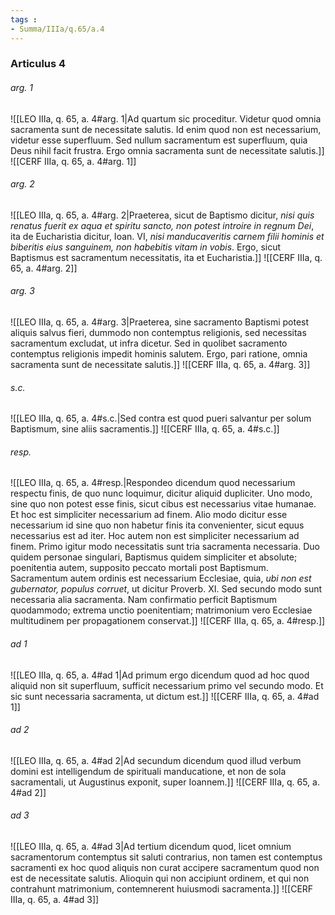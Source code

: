 ```yaml
---
tags : 
- Summa/IIIa/q.65/a.4
---
```


### Articulus 4

###### arg. 1
![[LEO IIIa, q. 65, a. 4#arg. 1|Ad quartum sic proceditur. Videtur quod omnia sacramenta sunt de necessitate salutis. Id enim quod non est necessarium, videtur esse superfluum. Sed nullum sacramentum est superfluum, quia Deus nihil facit frustra. Ergo omnia sacramenta sunt de necessitate salutis.]]
![[CERF IIIa, q. 65, a. 4#arg. 1]]

###### arg. 2
![[LEO IIIa, q. 65, a. 4#arg. 2|Praeterea, sicut de Baptismo dicitur, *nisi quis renatus fuerit ex aqua et spiritu sancto, non potest introire in regnum Dei*, ita de Eucharistia dicitur, Ioan. VI, *nisi manducaveritis carnem filii hominis et biberitis eius sanguinem, non habebitis vitam in vobis*. Ergo, sicut Baptismus est sacramentum necessitatis, ita et Eucharistia.]]
![[CERF IIIa, q. 65, a. 4#arg. 2]]

###### arg. 3
![[LEO IIIa, q. 65, a. 4#arg. 3|Praeterea, sine sacramento Baptismi potest aliquis salvus fieri, dummodo non contemptus religionis, sed necessitas sacramentum excludat, ut infra dicetur. Sed in quolibet sacramento contemptus religionis impedit hominis salutem. Ergo, pari ratione, omnia sacramenta sunt de necessitate salutis.]]
![[CERF IIIa, q. 65, a. 4#arg. 3]]

###### s.c.
![[LEO IIIa, q. 65, a. 4#s.c.|Sed contra est quod pueri salvantur per solum Baptismum, sine aliis sacramentis.]]
![[CERF IIIa, q. 65, a. 4#s.c.]]

###### resp.
![[LEO IIIa, q. 65, a. 4#resp.|Respondeo dicendum quod necessarium respectu finis, de quo nunc loquimur, dicitur aliquid dupliciter. Uno modo, sine quo non potest esse finis, sicut cibus est necessarius vitae humanae. Et hoc est simpliciter necessarium ad finem. Alio modo dicitur esse necessarium id sine quo non habetur finis ita convenienter, sicut equus necessarius est ad iter. Hoc autem non est simpliciter necessarium ad finem. Primo igitur modo necessitatis sunt tria sacramenta necessaria. Duo quidem personae singulari, Baptismus quidem simpliciter et absolute; poenitentia autem, supposito peccato mortali post Baptismum. Sacramentum autem ordinis est necessarium Ecclesiae, quia, *ubi non est gubernator, populus corruet*, ut dicitur Proverb. XI. Sed secundo modo sunt necessaria alia sacramenta. Nam confirmatio perficit Baptismum quodammodo; extrema unctio poenitentiam; matrimonium vero Ecclesiae multitudinem per propagationem conservat.]]
![[CERF IIIa, q. 65, a. 4#resp.]]

###### ad 1
![[LEO IIIa, q. 65, a. 4#ad 1|Ad primum ergo dicendum quod ad hoc quod aliquid non sit superfluum, sufficit necessarium primo vel secundo modo. Et sic sunt necessaria sacramenta, ut dictum est.]]
![[CERF IIIa, q. 65, a. 4#ad 1]]

###### ad 2
![[LEO IIIa, q. 65, a. 4#ad 2|Ad secundum dicendum quod illud verbum domini est intelligendum de spirituali manducatione, et non de sola sacramentali, ut Augustinus exponit, super Ioannem.]]
![[CERF IIIa, q. 65, a. 4#ad 2]]

###### ad 3
![[LEO IIIa, q. 65, a. 4#ad 3|Ad tertium dicendum quod, licet omnium sacramentorum contemptus sit saluti contrarius, non tamen est contemptus sacramenti ex hoc quod aliquis non curat accipere sacramentum quod non est de necessitate salutis. Alioquin qui non accipiunt ordinem, et qui non contrahunt matrimonium, contemnerent huiusmodi sacramenta.]]
![[CERF IIIa, q. 65, a. 4#ad 3]]

